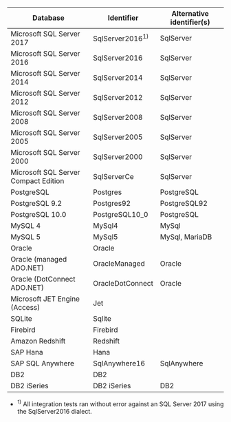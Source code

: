 Database | Identifier | Alternative identifier(s)
---------|------------|---------------------------
Microsoft SQL Server 2017 | SqlServer2016<sup>1)</sup> | SqlServer
Microsoft SQL Server 2016 | SqlServer2016 | SqlServer
Microsoft SQL Server 2014 | SqlServer2014 | SqlServer
Microsoft SQL Server 2012 | SqlServer2012 | SqlServer
Microsoft SQL Server 2008 | SqlServer2008 | SqlServer
Microsoft SQL Server 2005 | SqlServer2005 | SqlServer
Microsoft SQL Server 2000 | SqlServer2000 | SqlServer
Microsoft SQL Server Compact Edition | SqlServerCe | SqlServer
PostgreSQL | Postgres | PostgreSQL
PostgreSQL 9.2 | Postgres92 | PostgreSQL92
PostgreSQL 10.0 | PostgreSQL10_0 | PostgreSQL
MySQL 4 | MySql4 | MySql
MySQL 5 | MySql5 | MySql, MariaDB
Oracle  | Oracle |
Oracle (managed ADO.NET) | OracleManaged | Oracle
Oracle (DotConnect ADO.NET) | OracleDotConnect | Oracle
Microsoft JET Engine (Access) | Jet |
SQLite | Sqlite |
Firebird | Firebird |
Amazon Redshift | Redshift |
SAP Hana | Hana |
SAP SQL Anywhere | SqlAnywhere16 | SqlAnywhere
DB2 | DB2 |
DB2 iSeries | DB2 iSeries | DB2

- <sup>1)</sup> All integration tests ran without error against an SQL Server 2017 using the SqlServer2016 dialect.
